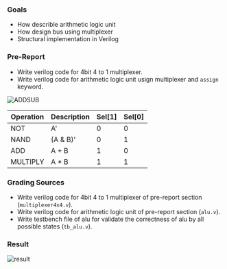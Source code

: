### Goals

- How describle arithmetic logic unit 
- How design bus using multiplexer
- Structural implementation in Verilog

### Pre-Report
* Write verilog code for 4bit 4 to 1 multiplexer.
* Write verilog code for arithmetic logic unit usign multiplexer and `assign` keyword.

![ADDSUB](./Result/ALU1.png)

| Operation | Description | Sel[1] | Sel[0] |
|-----------|-------------|--------|--------| 
|    NOT    |      A'     |    0   |    0   |
|    NAND   |   (A & B)'  |    0   |    1   |
|    ADD    |    A + B    |    1   |    0   |
|  MULTIPLY |    A * B    |    1   |    1   |

### Grading Sources

* Write verilog code for 4bit 4 to 1 multiplexer of pre-report section (`multiplexer4x4.v`).
* Write verilog code for arithmetic logic unit of pre-report section (`alu.v`).
* Write testbench file of alu for validate the correctness of alu by all possible states (`tb_alu.v`).

### Result
![result](./Result/Result.png)

